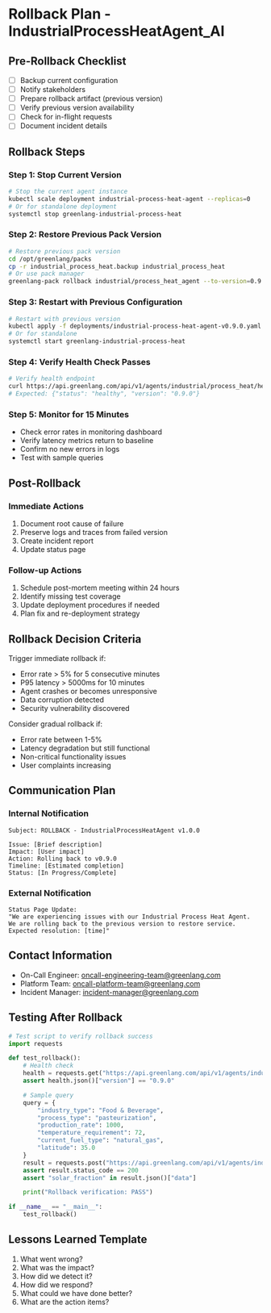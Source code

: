# Rollback Plan - IndustrialProcessHeatAgent_AI

## Pre-Rollback Checklist
- [ ] Backup current configuration
- [ ] Notify stakeholders
- [ ] Prepare rollback artifact (previous version)
- [ ] Verify previous version availability
- [ ] Check for in-flight requests
- [ ] Document incident details

## Rollback Steps

### Step 1: Stop Current Version
```bash
# Stop the current agent instance
kubectl scale deployment industrial-process-heat-agent --replicas=0
# Or for standalone deployment
systemctl stop greenlang-industrial-process-heat
```

### Step 2: Restore Previous Pack Version
```bash
# Restore previous pack version
cd /opt/greenlang/packs
cp -r industrial_process_heat.backup industrial_process_heat
# Or use pack manager
greenlang-pack rollback industrial/process_heat_agent --to-version=0.9.0
```

### Step 3: Restart with Previous Configuration
```bash
# Restart with previous version
kubectl apply -f deployments/industrial-process-heat-agent-v0.9.0.yaml
# Or for standalone
systemctl start greenlang-industrial-process-heat
```

### Step 4: Verify Health Check Passes
```bash
# Verify health endpoint
curl https://api.greenlang.com/api/v1/agents/industrial/process_heat/health
# Expected: {"status": "healthy", "version": "0.9.0"}
```

### Step 5: Monitor for 15 Minutes
- Check error rates in monitoring dashboard
- Verify latency metrics return to baseline
- Confirm no new errors in logs
- Test with sample queries

## Post-Rollback

### Immediate Actions
1. Document root cause of failure
2. Preserve logs and traces from failed version
3. Create incident report
4. Update status page

### Follow-up Actions
1. Schedule post-mortem meeting within 24 hours
2. Identify missing test coverage
3. Update deployment procedures if needed
4. Plan fix and re-deployment strategy

## Rollback Decision Criteria

Trigger immediate rollback if:
- Error rate > 5% for 5 consecutive minutes
- P95 latency > 5000ms for 10 minutes
- Agent crashes or becomes unresponsive
- Data corruption detected
- Security vulnerability discovered

Consider gradual rollback if:
- Error rate between 1-5%
- Latency degradation but still functional
- Non-critical functionality issues
- User complaints increasing

## Communication Plan

### Internal Notification
```
Subject: ROLLBACK - IndustrialProcessHeatAgent v1.0.0

Issue: [Brief description]
Impact: [User impact]
Action: Rolling back to v0.9.0
Timeline: [Estimated completion]
Status: [In Progress/Complete]
```

### External Notification
```
Status Page Update:
"We are experiencing issues with our Industrial Process Heat Agent.
We are rolling back to the previous version to restore service.
Expected resolution: [time]"
```

## Contact Information
- On-Call Engineer: oncall-engineering-team@greenlang.com
- Platform Team: oncall-platform-team@greenlang.com
- Incident Manager: incident-manager@greenlang.com

## Testing After Rollback
```python
# Test script to verify rollback success
import requests

def test_rollback():
    # Health check
    health = requests.get("https://api.greenlang.com/api/v1/agents/industrial/process_heat/health")
    assert health.json()["version"] == "0.9.0"

    # Sample query
    query = {
        "industry_type": "Food & Beverage",
        "process_type": "pasteurization",
        "production_rate": 1000,
        "temperature_requirement": 72,
        "current_fuel_type": "natural_gas",
        "latitude": 35.0
    }
    result = requests.post("https://api.greenlang.com/api/v1/agents/industrial/process_heat/execute", json=query)
    assert result.status_code == 200
    assert "solar_fraction" in result.json()["data"]

    print("Rollback verification: PASS")

if __name__ == "__main__":
    test_rollback()
```

## Lessons Learned Template
1. What went wrong?
2. What was the impact?
3. How did we detect it?
4. How did we respond?
5. What could we have done better?
6. What are the action items?
